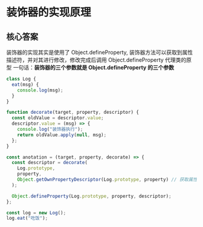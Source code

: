 # 装饰器的实现原理

## 核心答案

装饰器的实现其实是使用了 Object.defineProperty, 装饰器方法可以获取到属性描述符，并对其进行修改，修改完成后调用 Object.defineProperty 代理类的原型
一句话：**装饰器的三个参数就是 Object.defineProperty 的三个参数**

```js
class Log {
  eat(msg) {
    console.log(msg);
  }
}

function decorate(target, property, descriptor) {
  const oldValue = descriptor.value;
  descriptor.value = (msg) => {
    console.log("装饰器执行");
    return oldValue.apply(null, msg);
  };
}

const anotation = (target, property, decorate) => {
  const descriptor = decorate(
    Log.prototype,
    property,
    Object.getOwnPropertyDescriptor(Log.prototype, property) // 获取属性的描述符
  );

  Object.defineProperty(Log.prototype, property, descriptor);
};

const log = new Log();
log.eat("吃饭");
```
